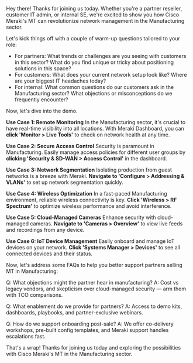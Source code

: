 Hey there! Thanks for joining us today. Whether you're a partner reseller, customer IT admin, or internal SE, we're excited to show you how Cisco Meraki's MT can revolutionize network management in the Manufacturing sector.

Let's kick things off with a couple of warm-up questions tailored to your role:
- For partners: What trends or challenges are you seeing with customers in this sector? What do you find unique or tricky about positioning solutions in this space?
- For customers: What does your current network setup look like? Where are your biggest IT headaches today?
- For internal: What common questions do our customers ask in the Manufacturing sector? What objections or misconceptions do we frequently encounter?

Now, let's dive into the demo. 

**Use Case 1: Remote Monitoring**
In the Manufacturing sector, it's crucial to have real-time visibility into all locations. With Meraki Dashboard, you can **click 'Monitor > Live Tools'** to check on network health at any time.

**Use Case 2: Secure Access Control**
Security is paramount in Manufacturing. Easily manage access policies for different user groups by **clicking 'Security & SD-WAN > Access Control'** in the dashboard.

**Use Case 3: Network Segmentation**
Isolating production from guest networks is a breeze with Meraki. **Navigate to 'Configure > Addressing & VLANs'** to set up network segmentation quickly.

**Use Case 4: Wireless Optimization**
In a fast-paced Manufacturing environment, reliable wireless connectivity is key. **Click 'Wireless > RF Spectrum'** to optimize wireless performance and avoid interference.

**Use Case 5: Cloud-Managed Cameras**
Enhance security with cloud-managed cameras. **Navigate to 'Cameras > Overview'** to view live feeds and recordings from any device.

**Use Case 6: IoT Device Management**
Easily onboard and manage IoT devices on your network. **Click 'Systems Manager > Devices'** to see all connected devices and their status.

Now, let's address some FAQs to help you better support partners selling MT in Manufacturing:

Q: What objections might the partner hear in manufacturing?
A: Cost vs legacy vendors, and skepticism over cloud-managed security — arm them with TCO comparisons.

Q: What enablement do we provide for partners?
A: Access to demo kits, dashboards, playbooks, and partner-exclusive webinars.

Q: How do we support onboarding post-sale?
A: We offer co-delivery workshops, pre-built config templates, and Meraki support handles escalations fast.

That's a wrap! Thanks for joining us today and exploring the possibilities with Cisco Meraki's MT in the Manufacturing sector.